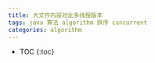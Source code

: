 ```yaml
---
title: 大文件内容对比多线程版本
tags: java 算法 algorithm 排序 concurrent
categories: algorithm
---
```


* TOC
{:toc}
